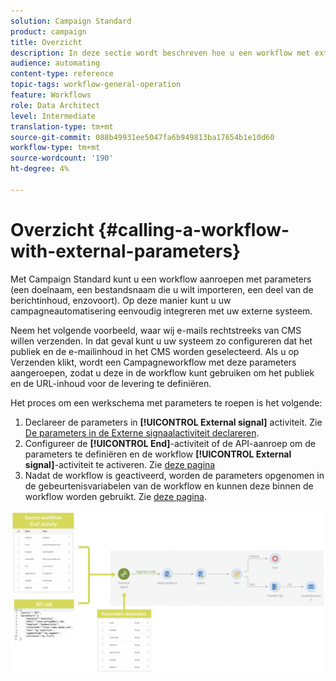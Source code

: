 ```yaml
---
solution: Campaign Standard
product: campaign
title: Overzicht
description: In deze sectie wordt beschreven hoe u een workflow met externe parameters kunt aanroepen.
audience: automating
content-type: reference
topic-tags: workflow-general-operation
feature: Workflows
role: Data Architect
level: Intermediate
translation-type: tm+mt
source-git-commit: 088b49931ee5047fa6b949813ba17654b1e10d60
workflow-type: tm+mt
source-wordcount: '190'
ht-degree: 4%

---
```



# Overzicht {#calling-a-workflow-with-external-parameters}

Met Campaign Standard kunt u een workflow aanroepen met parameters (een doelnaam, een bestandsnaam die u wilt importeren, een deel van de berichtinhoud, enzovoort). Op deze manier kunt u uw campagneautomatisering eenvoudig integreren met uw externe systeem.

Neem het volgende voorbeeld, waar wij e-mails rechtstreeks van CMS willen verzenden. In dat geval kunt u uw systeem zo configureren dat het publiek en de e-mailinhoud in het CMS worden geselecteerd. Als u op Verzenden klikt, wordt een Campagneworkflow met deze parameters aangeroepen, zodat u deze in de workflow kunt gebruiken om het publiek en de URL-inhoud voor de levering te definiëren.

Het proces om een werkschema met parameters te roepen is het volgende:

1. Declareer de parameters in **[!UICONTROL External signal]** activiteit. Zie [De parameters in de Externe signaalactiviteit declareren](../../automating/using/declaring-parameters-external-signal.md).
1. Configureer de **[!UICONTROL End]**-activiteit of de API-aanroep om de parameters te definiëren en de workflow **[!UICONTROL External signal]**-activiteit te activeren. Zie [deze pagina](../../automating/using/defining-parameters-calling-workflow.md)
1. Nadat de workflow is geactiveerd, worden de parameters opgenomen in de gebeurtenisvariabelen van de workflow en kunnen deze binnen de workflow worden gebruikt. Zie [deze pagina](../../automating/using/customizing-workflow-external-parameters.md).

![](assets/extsignal_process.png)
